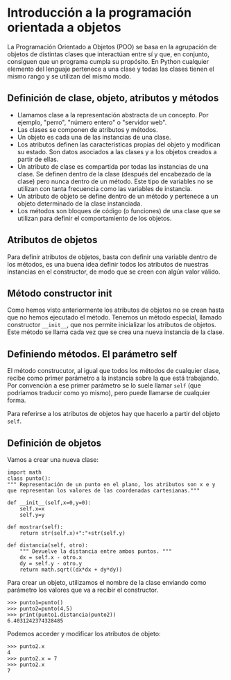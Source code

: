 # Introducción a la programación orientada a objetos

La Programación Orientado a Objetos (POO) se basa en la agrupación de objetos de distintas clases que interactúan entre sí y que, en conjunto, consiguen que un programa cumpla su propósito. En Python cualquier elemento del lenguaje pertenece a una clase y todas las clases tienen el mismo rango y se utilizan del mismo modo.

## Definición de clase, objeto, atributos y métodos

* Llamamos clase a la representación abstracta de un concepto. Por ejemplo, "perro", "número entero" o "servidor web".
* Las clases se componen de atributos y métodos.
* Un objeto es cada una de las instancias de una clase.
* Los atributos definen las características propias del objeto y modifican su estado. Son datos asociados a las clases y a los objetos creados a partir de ellas.
* Un atributo de clase es compartida por todas las instancias de una clase. Se definen dentro de la clase (después del encabezado de la clase) pero nunca dentro de un método. Este tipo de variables no se utilizan con tanta frecuencia como las variables de instancia.
* Un atributo de objeto se define dentro de un método y pertenece a un objeto determinado de la clase instanciada.
* Los métodos son bloques de código (o funciones) de una clase que se utilizan para definir el comportamiento de los objetos.

## Atributos de objetos

Para definir atributos de objetos, basta con definir una variable dentro de los métodos, es una buena idea definir todos los atributos de nuestras instancias en el constructor, de modo que se creen con algún valor válido. 

## Método constructor __init__

Como hemos visto anteriormente los atributos de objetos no se crean hasta que no hemos ejecutado el método. Tenemos un método especial, llamado constructor `__init__`, que nos permite inicializar los atributos de objetos. Este método se llama cada vez que se crea una nueva instancia de la clase.

## Definiendo métodos. El parámetro self

El método construcutor, al igual que todos los métodos de cualquier clase, recibe como primer parámetro a la instancia sobre la que está trabajando. Por convención a ese primer parámetro se lo suele llamar `self` (que podríamos traducir como yo mismo), pero puede llamarse de cualquier forma.

Para referirse a los atributos de objetos hay que hacerlo a partir del objeto `self`.

## Definición de objetos

Vamos a crear una nueva clase:

	import math
	class punto():
	""" Representación de un punto en el plano, los atributos son x e y
	que representan los valores de las coordenadas cartesianas."""

	def __init__(self,x=0,y=0):
		self.x=x
		self.y=y
	
    def mostrar(self):
        return str(self.x)+":"+str(self.y)

	def distancia(self, otro):
		""" Devuelve la distancia entre ambos puntos. """
		dx = self.x - otro.x
		dy = self.y - otro.y
		return math.sqrt((dx*dx + dy*dy))
		
Para crear un objeto, utilizamos el nombre de la clase enviando como parámetro los valores que va a recibir el constructor.

	>>> punto1=punto()
	>>> punto2=punto(4,5)
	>>> print(punto1.distancia(punto2))
	6.4031242374328485

Podemos acceder y modificar los atributos de objeto:

	>>> punto2.x
	4
	>>> punto2.x = 7
	>>> punto2.x
	7


